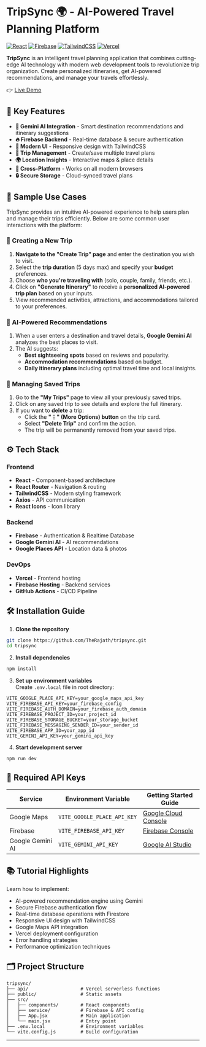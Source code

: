 # TripSync 🌍 - AI-Powered Travel Planning Platform

[![React](https://img.shields.io/badge/React-20232A?style=for-the-badge&logo=react&logoColor=61DAFB)](https://react.dev/)
[![Firebase](https://img.shields.io/badge/Firebase-FFCA28?style=for-the-badge&logo=firebase&logoColor=black)](https://firebase.google.com/)
[![TailwindCSS](https://img.shields.io/badge/Tailwind_CSS-38B2AC?style=for-the-badge&logo=tailwind-css&logoColor=white)](https://tailwindcss.com/)
[![Vercel](https://img.shields.io/badge/Vercel-000000?style=for-the-badge&logo=vercel&logoColor=white)](https://vercel.com/)

**TripSync** is an intelligent travel planning application that combines cutting-edge AI technology with modern web development tools to revolutionize trip organization. Create personalized itineraries, get AI-powered recommendations, and manage your travels effortlessly.

👉 [Live Demo](https://tripsync-seven.vercel.app)


## 🚀 Key Features

- **🤖 Gemini AI Integration** - Smart destination recommendations and itinerary suggestions
- **🔥 Firebase Backend** - Real-time database & secure authentication
- **💎 Modern UI** - Responsive design with TailwindCSS
- **📅 Trip Management** - Create/save multiple travel plans
- **🌍 Location Insights** - Interactive maps & place details
- **📱 Cross-Platform** - Works on all modern browsers
- **🔒 Secure Storage** - Cloud-synced travel plans


## **📝 Sample Use Cases**

TripSync provides an intuitive AI-powered experience to help users plan and manage their trips efficiently. Below are some common user interactions with the platform:

### **📌 Creating a New Trip**
1. **Navigate to the "Create Trip" page** and enter the destination you wish to visit.
2. Select the **trip duration** (5 days max) and specify your **budget** preferences.
3. Choose **who you're traveling with** (solo, couple, family, friends, etc.).
4. Click on **"Generate Itinerary"** to receive a **personalized AI-powered trip plan** based on your inputs.
5. View recommended activities, attractions, and accommodations tailored to your preferences.

### **🤖 AI-Powered Recommendations**
1. When a user enters a destination and travel details, **Google Gemini AI** analyzes the best places to visit.
2. The AI suggests:
   - **Best sightseeing spots** based on reviews and popularity.
   - **Accommodation recommendations** based on budget.
   - **Daily itinerary plans** including optimal travel time and local insights.

### **📂 Managing Saved Trips**
1. Go to the **"My Trips"** page to view all your previously saved trips.
2. Click on any saved trip to see details and explore the full itinerary.
3. If you want to **delete** a trip:
   - Click the **"⋮" (More Options) button** on the trip card.
   - Select **"Delete Trip"** and confirm the action.
   - The trip will be permanently removed from your saved trips.


## ⚙️ Tech Stack

### Frontend
- **React** - Component-based architecture
- **React Router** - Navigation & routing
- **TailwindCSS** - Modern styling framework
- **Axios** - API communication
- **React Icons** - Icon library

### Backend
- **Firebase** - Authentication & Realtime Database
- **Google Gemini AI** - AI recommendations
- **Google Places API** - Location data & photos

### DevOps
- **Vercel** - Frontend hosting
- **Firebase Hosting** - Backend services
- **GitHub Actions** - CI/CD Pipeline

## 🛠️ Installation Guide

1. **Clone the repository**
```bash
git clone https://github.com/TheRajath/tripsync.git
cd tripsync
```

2. **Install dependencies**
```bash
npm install
```

3. **Set up environment variables**  
Create `.env.local` file in root directory:
```env
VITE_GOOGLE_PLACE_API_KEY=your_google_maps_api_key
VITE_FIREBASE_API_KEY=your_firebase_config
VITE_FIREBASE_AUTH_DOMAIN=your_firebase_auth_domain
VITE_FIREBASE_PROJECT_ID=your_project_id
VITE_FIREBASE_STORAGE_BUCKET=your_storage_bucket
VITE_FIREBASE_MESSAGING_SENDER_ID=your_sender_id
VITE_FIREBASE_APP_ID=your_app_id
VITE_GEMINI_API_KEY=your_gemini_api_key
```

4. **Start development server**
```bash
npm run dev
```

## 🔑 Required API Keys

| Service          | Environment Variable          | Getting Started Guide |
|------------------|-------------------------------|-----------------------|
| Google Maps      | `VITE_GOOGLE_PLACE_API_KEY`   | [Google Cloud Console](https://console.cloud.google.com) |
| Firebase         | `VITE_FIREBASE_API_KEY`       | [Firebase Console](https://console.firebase.google.com) |
| Google Gemini AI | `VITE_GEMINI_API_KEY`         | [Google AI Studio](https://aistudio.google.com) |

## 📚 Tutorial Highlights

Learn how to implement:
- AI-powered recommendation engine using Gemini
- Secure Firebase authentication flow
- Real-time database operations with Firestore
- Responsive UI design with TailwindCSS
- Google Maps API integration
- Vercel deployment configuration
- Error handling strategies
- Performance optimization techniques

## 🗂 Project Structure
```
tripsync/
├── api/                   # Vercel serverless functions
├── public/                # Static assets
├── src/
│   ├── components/        # React components
│   ├── service/           # Firebase & API config
│   ├── App.jsx            # Main application
│   └── main.jsx           # Entry point
├── .env.local             # Environment variables
└── vite.config.js         # Build configuration
```

---
